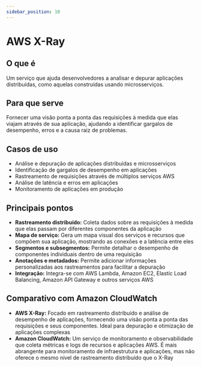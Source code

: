 ```yaml
---
sidebar_position: 10
---
```


# AWS X-Ray

## O que é
Um serviço que ajuda desenvolvedores a analisar e depurar aplicações distribuídas, como aquelas construídas usando microsserviços.

## Para que serve
Fornecer uma visão ponta a ponta das requisições à medida que elas viajam através de sua aplicação, ajudando a identificar gargalos de desempenho, erros e a causa raiz de problemas.

## Casos de uso
- Análise e depuração de aplicações distribuídas e microsserviços
- Identificação de gargalos de desempenho em aplicações
- Rastreamento de requisições através de múltiplos serviços AWS
- Análise de latência e erros em aplicações
- Monitoramento de aplicações em produção

## Principais pontos
- **Rastreamento distribuído:** Coleta dados sobre as requisições à medida que elas passam por diferentes componentes da aplicação
- **Mapa de serviço:** Gera um mapa visual dos serviços e recursos que compõem sua aplicação, mostrando as conexões e a latência entre eles
- **Segmentos e subsegmentos:** Permite detalhar o desempenho de componentes individuais dentro de uma requisição
- **Anotações e metadados:** Permite adicionar informações personalizadas aos rastreamentos para facilitar a depuração
- **Integração:** Integra-se com AWS Lambda, Amazon EC2, Elastic Load Balancing, Amazon API Gateway e outros serviços AWS

## Comparativo com Amazon CloudWatch
- **AWS X-Ray:** Focado em rastreamento distribuído e análise de desempenho de aplicações, fornecendo uma visão ponta a ponta das requisições e seus componentes. Ideal para depuração e otimização de aplicações complexas
- **Amazon CloudWatch:** Um serviço de monitoramento e observabilidade que coleta métricas e logs de recursos e aplicações AWS. É mais abrangente para monitoramento de infraestrutura e aplicações, mas não oferece o mesmo nível de rastreamento distribuído que o X-Ray 